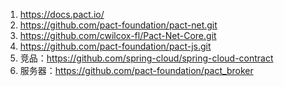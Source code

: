 

1. https://docs.pact.io/ 
2. https://github.com/pact-foundation/pact-net.git
3. https://github.com/cwilcox-fl/Pact-Net-Core.git
4. https://github.com/pact-foundation/pact-js.git
5. 竞品：https://github.com/spring-cloud/spring-cloud-contract
6. 服务器：https://github.com/pact-foundation/pact_broker